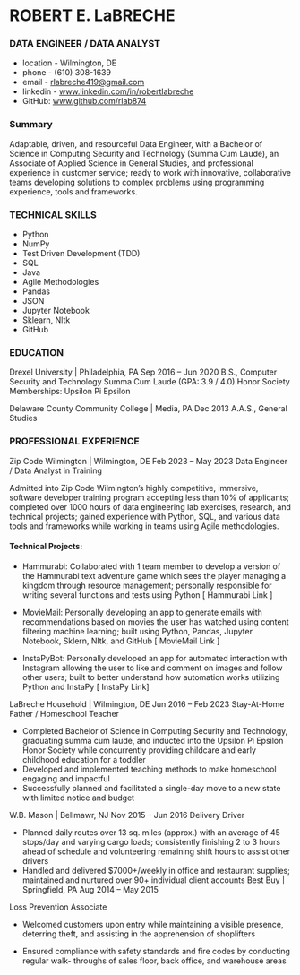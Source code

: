 # ROBERT E. LaBRECHE
### DATA ENGINEER / DATA ANALYST

* location - Wilmington, DE 
* phone - (610) 308-1639
* email -  rlabreche419@gmail.com
* linkedin - www.linkedin.com/in/robertlabreche
* GitHub: www.github.com/rlab874

### Summary

Adaptable, driven, and resourceful Data Engineer, with a Bachelor of Science in Computing Security
and Technology (Summa Cum Laude), an Associate of Applied Science in General Studies, and
professional experience in customer service; ready to work with innovative, collaborative teams
developing solutions to complex problems using programming experience, tools and frameworks.

### TECHNICAL SKILLS

* Python 
* NumPy
* Test Driven Development (TDD)
* SQL
* Java
* Agile Methodologies
* Pandas
* JSON
* Jupyter Notebook
* Sklearn, Nltk
* GitHub

### EDUCATION

Drexel University | Philadelphia, PA Sep 2016 – Jun 2020
B.S., Computer Security and Technology
Summa Cum Laude (GPA: 3.9 / 4.0)
Honor Society Memberships: Upsilon Pi Epsilon

Delaware County Community College | Media, PA Dec 2013
A.A.S., General Studies

### PROFESSIONAL EXPERIENCE

Zip Code Wilmington | Wilmington, DE Feb 2023 – May 2023
Data Engineer / Data Analyst in Training

Admitted into Zip Code Wilmington’s highly competitive, immersive, software developer training
program accepting less than 10% of applicants; completed over 1000 hours of data engineering lab
exercises, research, and technical projects; gained experience with Python, SQL, and various data
tools and frameworks while working in teams using Agile methodologies.

#### Technical Projects:
*  Hammurabi: Collaborated with 1 team member to develop a version of the Hammurabi text
adventure game which sees the player managing a kingdom through resource management;
personally responsible for writing several functions and tests using Python [ Hammurabi
Link ]
* MovieMail: Personally developing an app to generate emails with recommendations based
on movies the user has watched using content filtering machine learning; built using Python,
Pandas, Jupyter Notebook, Sklern, Nltk, and GitHub [ MovieMail Link ]


* InstaPyBot: Personally developed an app for automated interaction with Instagram
allowing the user to like and comment on images and follow other users; built to better
understand how automation works utilizing Python and InstaPy [ InstaPy Link]

LaBreche Household | Wilmington, DE Jun 2016 – Feb 2023
Stay-At-Home Father / Homeschool Teacher
*  Completed Bachelor of Science in Computing Security and Technology, graduating summa
cum laude, and inducted into the Upsilon Pi Epsilon Honor Society while concurrently
providing childcare and early childhood education for a toddler
* Developed and implemented teaching methods to make homeschool engaging and impactful
* Successfully planned and facilitated a single-day move to a new state with limited notice and
budget

W.B. Mason | Bellmawr, NJ Nov 2015 – Jun 2016
Delivery Driver
* Planned daily routes over 13 sq. miles (approx.) with an average of 45 stops/day and varying
cargo loads; consistently finishing 2 to 3 hours ahead of schedule and volunteering
remaining shift hours to assist other drivers
* Handled and delivered $7000+/weekly in office and restaurant supplies; maintained and
nurtured over 90+ individual client accounts
Best Buy | Springfield, PA Aug 2014 – May 2015

Loss Prevention Associate
* Welcomed customers upon entry while maintaining a visible presence, deterring theft, and
assisting in the apprehension of shoplifters

* Ensured compliance with safety standards and fire codes by conducting regular walk-
throughs of sales floor, back office, and warehouse areas
